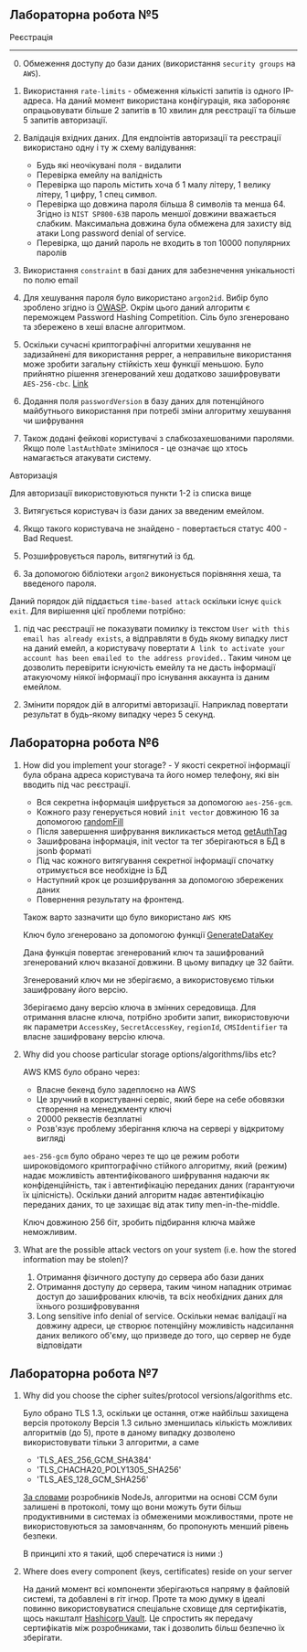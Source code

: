 
Лабораторна робота №5
--

Реєстрація
-- --
0. Обмеження доступу до бази даних (використання `security groups` на `AWS`).

1. Використання `rate-limits` - обмеження кількісті запитів із одного IP-адреса.
   На даний момент використана конфігурація, яка забороняє опрацьовувати більше 2 запитів в 10 хвилин для реєстрації та більше 5 запитів авторизації.

2. Валідація вхідних даних. Для ендпоінтів авторизації та реєстрації використано одну і ту ж схему валідування:

   - Будь які неочікувані поля - видалити
   - Перевірка емейлу на валідність
   - Перевірка що пароль містить хоча б 1 малу літеру, 1 велику літеру, 1 цифру, 1 спец символ.
   - Перевірка що довжина пароля більша 8 символів та менша 64.
     Згідно із `NIST SP800-63B` пароль меншої довжини вважається слабким.
     Максимальна довжина була обмежена для захисту від атаки Long password denial of service.
   - Перевірка, що даний пароль не входить в топ 10000 популярних паролів
     
3. Використання `constraint` в базі даних для забезнечення унікальності по полю email

4. Для хешування пароля було використано `argon2id`. Вибір було зроблено згідно із [OWASP](https://cheatsheetseries.owasp.org/cheatsheets/Password_Storage_Cheat_Sheet.html#argon2id). Окрім цього даний алгоритм є переможцем  Password Hashing Competition.
   Сіль було згенеровано та збережено в хеші власне алгоритмом.

5. Оскільки сучасні криптографічні алгоритми хешування не задизайнені для використання pepper,
   а неправильне використання може зробити загальну стійкість хеш функції меньшою.
   Було прийнятно рішення згенерований хеш додатково зашифровувати `AES-256-cbc`.
   [Link](https://stackoverflow.com/questions/16891729/best-practices-salting-peppering-passwords#:~:text=your%20own%20crypto...-,The%20Better%20Way,-So%2C%20out%20of)
   
6. Додання поля `passwordVersion` в базу даних для потенційного майбутнього використання при потребі зміни алгоритму хешування чи шифрування

7. Також додані фейкові користувачі з слабкозахешованими паролями. 
   Якщо поле `lastAuthDate` змінилося - це означає що хтось намагається атакувати систему.


Авторизація

Для авторизації використовуються пункти 1-2 із списка вище

3. Витягується користувач із бази даних за введеним емейлом.

4. Якщо такого користувача не знайдено - повертається статус 400 - Bad Request. 

5. Розшифровується пароль, витягнутий із бд.

6. За допомогою бібліотеки `argon2` виконується порівняння хеша, та введеного пароля.

Даний порядок дій піддається `time-based attack` оскільки існує `quick exit`. Для вирішення цієї проблеми потрібно: 

1. під час реєстрації не показувати помилку із текстом `User with this email has already exists`, а відправляти в будь якому випадку лист на даний емейл, а користувачу повертати `A link to activate your account has been emailed to the address provided.`. Таким чином це дозволить перевірити існуючість емейлу та не дасть інформації атакуючому ніякої інформації про існування аккаунта із даним емейлом.

2. Змінити порядок дій в алгоритмі авторизації. Наприклад повертати результат в будь-якому випадку через 5 секунд.


Лабораторна робота №6
--

1. How did you implement your storage? - У якості секретної інформації була обрана 
   адреса користувача та його номер телефону, які він вводить під час реєстрації.
   
      - Вся секретна інформація шифрується за допомогою `aes-256-gcm`.
      - Кожного разу генерується новий `init vector` довжиною 16 за допомогою [randomFill](https://nodejs.org/api/crypto.html#cryptorandomfillbuffer-offset-size-callback)
      - Після завершення шифрування викликається метод [getAuthTag](https://nodejs.org/api/crypto.html#ciphergetauthtag)
      - Зашифрована інформація, init vector та тег зберігаються в БД в jsonb форматі
      - Під час кожного витягування секретної інформації спочатку отримується все необхідне із БД
      - Наступний крок це розшифрування за допомогою збережених даних
      - Повернення результату на фронтенд.
   
   Також варто зазначити що було використано `AWS KMS`
   
   Ключ було згенеровано за допомогою функції [GenerateDataKey](https://docs.aws.amazon.com/kms/latest/APIReference/API_GenerateDataKey.html)

   Дана функція повертає згенерований ключ та зашифрований згенерований ключ вказаної довжини. 
   В цьому випадку це 32 байти.
   
   Згенерований ключ ми не зберігаємо, а використовуємо тільки зашифровану його версію.
   
   Зберігаємо дану версію ключа в змінних середовища. Для отримання власне ключа,
   потрібно зробити запит, використовуючи 
   як параметри `AccessKey`, `SecretAccessKey`, `regionId`, `CMSIdentifier`
   та власне зашифровану версію ключа.
   

2. Why did you choose particular storage options/algorithms/libs etc?
   
   AWS KMS було обрано через:
      - Власне бекенд було задеплоєно на AWS
      - Це зручний в користуванні сервіс, який бере на себе обовязки створення на менеджменту ключі
      - 20000 реквестів безплатні
      - Розв'язує проблему зберігання ключа на сервері у відкритому вигляді
        
   `aes-256-gcm` було обрано через те що це режим роботи 
   широковідомого криптографічно стійкого алгоритму, який (режим) надає можливість
   автентифікованого шифрування надаючи як конфіденційність, 
   так і автентифікацію переданих даних (гарантуючи їх цілісність). 
   Оскільки даний алгоритм надає автентифікацію переданих даних, то це захищає від
   атак типу men-in-the-middle.
   
   Ключ довжиною 256 біт, зробить підбирання ключа майже неможливим.
   
3. What are the possible attack vectors on your system (i.e. how the stored information may be stolen)?
   1. Отримання фізичного доступу до сервера або бази даних
   2. Отримання доступу до сервера, таким чином нападник отримає 
      доступ до зашифрованих ключів, та всіх необхідних даних для їхнього розшифровування
   3. Long sensitive info denial of service. 
      Оскільки немає валідації на довжину адреси, це створює потенційну можливість
      надсилання даних великого об'єму, що призведе до того, 
      що сервер не буде відповідати

Лабораторна робота №7
--

1. Why did you choose the cipher suites/protocol versions/algorithms etc. 
   
   Було обрано TLS 1.3, оскільки це остання, отже найбільш захищена версія протоколу 
   Версія 1.3 сильно зменшилась кількість можливих алгоритмів (до 5),
   проте в даному випадку дозволено використовувати тільки 3 алгоритми, а саме
      - 'TLS_AES_256_GCM_SHA384'
      - 'TLS_CHACHA20_POLY1305_SHA256'
      - 'TLS_AES_128_GCM_SHA256'
      
   [За словами](https://nodejs.org/api/tls.html#:~:text=The%20first%203%20are%20enabled%20by%20default.%20The%20last%202%20CCM%2Dbased%20suites%20are%20supported%20by%20TLSv1.3%20because%20they%20may%20be%20more%20performant%20on%20constrained%20systems%2C%20but%20they%20are%20not%20enabled%20by%20default%20since%20they%20offer%20less%20security.) 
   розробників NodeJs, алгоритми на основі CCM були залишені в протоколі, 
   тому що вони можуть бути більш продуктивними в системах із обмеженими можливостями,
   проте не використовуються за замовчанням, бо пропонують менший рівень безпеки.
   
   В принципі хто я такий, щоб сперечатися із ними :)

2. Where does every component (keys, certificates) reside on your server
   
   На даний момент всі компоненти зберігаються напряму в файловій системі, та добавлені
   в гіт ігнор. Проте та мою думку в ідеалі повинно використовуватися спеціальне
   сховище для сертифікатів, щось накшталт [Hashicorp Vault](https://www.vaultproject.io/).
   Це спростить як передачу сертифікатів між розробниками, так і дозволить більш безпечно їх зберігати.
   